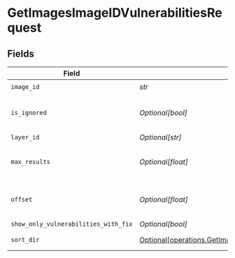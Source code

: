 # GetImagesImageIDVulnerabilitiesRequest


## Fields

| Field                                                                                                                                                | Type                                                                                                                                                 | Required                                                                                                                                             | Description                                                                                                                                          |
| ---------------------------------------------------------------------------------------------------------------------------------------------------- | ---------------------------------------------------------------------------------------------------------------------------------------------------- | ---------------------------------------------------------------------------------------------------------------------------------------------------- | ---------------------------------------------------------------------------------------------------------------------------------------------------- |
| `image_id`                                                                                                                                           | *str*                                                                                                                                                | :heavy_check_mark:                                                                                                                                   | N/A                                                                                                                                                  |
| `is_ignored`                                                                                                                                         | *Optional[bool]*                                                                                                                                     | :heavy_minus_sign:                                                                                                                                   | Return ignored / not ignored entries                                                                                                                 |
| `layer_id`                                                                                                                                           | *Optional[str]*                                                                                                                                      | :heavy_minus_sign:                                                                                                                                   | N/A                                                                                                                                                  |
| `max_results`                                                                                                                                        | *Optional[float]*                                                                                                                                    | :heavy_minus_sign:                                                                                                                                   | The number of entries to return (pagination)                                                                                                         |
| `offset`                                                                                                                                             | *Optional[float]*                                                                                                                                    | :heavy_minus_sign:                                                                                                                                   | Return entries from this offset (pagination)                                                                                                         |
| `show_only_vulnerabilities_with_fix`                                                                                                                 | *Optional[bool]*                                                                                                                                     | :heavy_minus_sign:                                                                                                                                   | N/A                                                                                                                                                  |
| `sort_dir`                                                                                                                                           | [Optional[operations.GetImagesImageIDVulnerabilitiesQueryParamSortDir]](../../models/operations/getimagesimageidvulnerabilitiesqueryparamsortdir.md) | :heavy_minus_sign:                                                                                                                                   | sorting direction                                                                                                                                    |